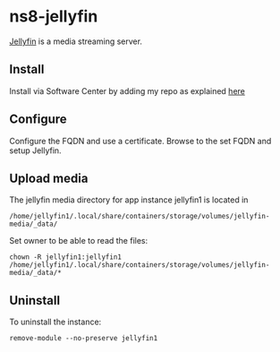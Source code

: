 # ns8-jellyfin

[Jellyfin](https://jellyfin.org) is a media streaming server.

## Install

Install via Software Center by adding my repo as explained [here](https://repo.mrmarkuz.com)

## Configure

Configure the FQDN and use a certificate. Browse to the set FQDN and setup Jellyfin.

## Upload media

The jellyfin media directory for app instance jellyfin1 is located in

    /home/jellyfin1/.local/share/containers/storage/volumes/jellyfin-media/_data/

Set owner to be able to read the files:

    chown -R jellyfin1:jellyfin1 /home/jellyfin1/.local/share/containers/storage/volumes/jellyfin-media/_data/*

## Uninstall

To uninstall the instance:

    remove-module --no-preserve jellyfin1
